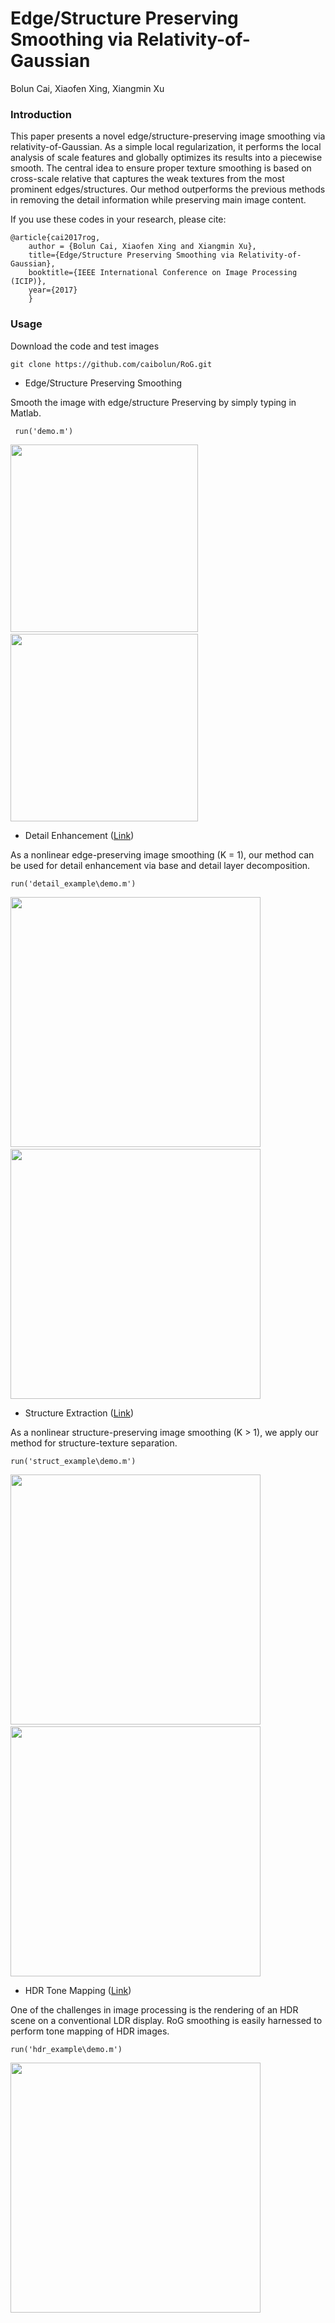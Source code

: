 # Edge/Structure Preserving Smoothing via Relativity-of-Gaussian
Bolun Cai, Xiaofen Xing, Xiangmin Xu
### Introduction
This paper presents a novel edge/structure-preserving image smoothing via relativity-of-Gaussian. As a simple local regularization, it performs the local analysis of scale features and globally optimizes its results into a piecewise smooth. The central idea to ensure proper texture smoothing is based on cross-scale relative that captures the weak textures from the most prominent edges/structures. Our method outperforms the previous methods in removing the detail information while preserving main image content.

If you use these codes in your research, please cite:


	@article{cai2017rog,
		author = {Bolun Cai, Xiaofen Xing and Xiangmin Xu},
		title={Edge/Structure Preserving Smoothing via Relativity-of-Gaussian},
		booktitle={IEEE International Conference on Image Processing (ICIP)},
		year={2017}
		}

### Usage
Download the code and test images
```
git clone https://github.com/caibolun/RoG.git
```

 - Edge/Structure Preserving Smoothing

 Smooth the image with edge/structure Preserving by simply typing in Matlab.
```
 run('demo.m')
```
<img width="300" src="https://raw.githubusercontent.com/caibolun/RoG/master/input.png"/> &nbsp;&nbsp; <img width="300" src="https://raw.githubusercontent.com/caibolun/RoG/master/rog.png"/>
 - Detail Enhancement ([Link](https://caibolun.github.io/RoG/detail_enhance.html))

 As a nonlinear edge-preserving image smoothing (K = 1), our method can be used for detail enhancement via base and detail layer decomposition.
```
run('detail_example\demo.m')
```
<img width="400" src="https://raw.githubusercontent.com/caibolun/RoG/master/detail_example/flower.png"/> &nbsp;&nbsp; <img width="400" src="https://raw.githubusercontent.com/caibolun/RoG/master/detail_example/result.png"/>

- Structure Extraction ([Link](https://caibolun.github.io/RoG/structure.html))

As a nonlinear structure-preserving image smoothing (K > 1), we apply our method for structure-texture separation. 
```
run('struct_example\demo.m')
```
<img width="400" src="https://raw.githubusercontent.com/caibolun/RoG/master/struct_example/fish.png"/> &nbsp;&nbsp; <img width="400" src="https://raw.githubusercontent.com/caibolun/RoG/master/struct_example/result.png"/>

- HDR Tone Mapping ([Link](https://caibolun.github.io/RoG/tone_mapping.html))

One of the challenges in image processing is the rendering of an HDR scene on a conventional LDR display. RoG smoothing is easily harnessed to perform tone mapping of HDR images. 
```
run('hdr_example\demo.m')
```
<img width="400" src="https://raw.githubusercontent.com/caibolun/RoG/master/hdr_example/result.png"/>
